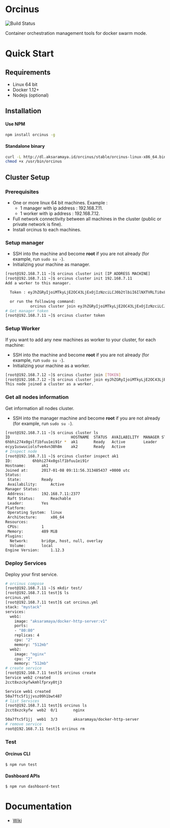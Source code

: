 # Orcinus
![Build Status](https://travis-ci.org/orcinustools/orcinus.svg?branch=dev)

Container orchestration management tools for docker swarm mode.

# Quick Start

## Requirements
* Linux 64 bit
* Docker 1.12+
* Nodejs (optional)

## Installation

#### Use NPM

```bash
npm install orcinus -g
```
#### Standalone binary

```bash
curl -L http://dl.aksaramaya.id/orcinus/stable/orcinus-linux-x86_64.bin -o /usr/bin/orcinus
chmod +x /usr/bin/orcinus
```

## Cluster Setup

### Prerequisites

* One or more linux 64 bit machines. Example :
  - 1 manager with ip address : 192.168.7.11.
  - 1 worker with ip address : 192.168.7.12.
* Full network connectivity between all machines in the cluster (public or private network is fine).
* Install orcinus to each machines.

### Setup manager
* SSH into the machine and become **root** if you are not already (for example, run `sudo su -`).
* Initializing your machine as manager.
```bash
[root@192.168.7.11 ~]$ orcinus cluster init [IP ADDRESS MACHINE]
[root@192.168.7.11 ~]$ orcinus cluster init 192.168.7.11
Add a worker to this manager.

  Token : eyJhZGRyIjoiMTkyLjE2OC43LjExOjIzNzciLCJ0b2tlbiI6IlNXTVRLTi0xLTVqbmZ3b3ltbW1haW5nb3poNnh2Y3ZreDA0N3NlOTJrYmF2dXlscTlkbDF5b3czcWliLTUzM2dwbjN4b2lxeWJkOHN2NXl2bzg2anFcbiJ9

  or run the following command:
           orcinus cluster join eyJhZGRyIjoiMTkyLjE2OC43LjExOjIzNzciLCJ0b2tlbiI6IlNXTVRLTi0xLTVqbmZ3b3ltbW1haW5nb3poNnh2Y3ZreDA0N3NlOTJrYmF2dXlscTlkbDF5b3czcWliLTUzM2dwbjN4b2lxeWJkOHN2NXl2bzg2anFcbiJ9
# Get manager token
[root@192.168.7.11 ~]$ orcinus cluster token
```

### Setup Worker
If you want to add any new machines as worker to your cluster, for each machine:
* SSH into the machine and become **root** if you are not already (for example, run `sudo su -`).
* Initializing your machine as a worker.
```bash
[root@192.168.7.12 ~]$ orcinus cluster join [TOKEN]
[root@192.168.7.12 ~]$ orcinus cluster join eyJhZGRyIjoiMTkyLjE2OC43LjExOjIzNzciLCJ0b2tlbiI6IlNXTVRLTi0xLTVqbmZ3b3ltbW1haW5nb3poNnh2Y3ZreDA0N3NlOTJrYmF2dXlscTlkbDF5b3czcWliLTUzM2dwbjN4b2lxeWJkOHN2NXl2bzg2anFcbiJ9
This node joined a cluster as a worker.
```

### Get all nodes information
Get information all nodes cluster.
* SSH into the manager machine and become **root** if you are not already (for example, run `sudo su -`).
```bash
[root@192.168.7.11 ~]$ orcinus cluster ls
ID                           HOSTNAME  STATUS  AVAILABILITY  MANAGER STATUS
6hbhi274x0gslf1bfuu1ei91r *  ak1       Ready   Active        Leader
ecyy1uswuciolsfve4vn38h8m    ak2       Ready   Active
# Inspect node
[root@192.168.7.11 ~]$ orcinus cluster inspect ak1
ID:			6hbhi274x0gslf1bfuu1ei91r
Hostname:		ak1
Joined at:		2017-01-08 09:11:56.313485437 +0000 utc
Status:
 State:			Ready
 Availability:		Active
Manager Status:
 Address:		192.168.7.11:2377
 Raft Status:		Reachable
 Leader:		Yes
Platform:
 Operating System:	linux
 Architecture:		x86_64
Resources:
 CPUs:			1
 Memory:		489 MiB
Plugins:
  Network:		bridge, host, null, overlay
  Volume:		local
Engine Version:		1.12.3
```

### Deploy Services
Deploy your first service.
```bash
# orcinus compose
[root@192.168.7.11 ~]$ mkdir test/
[root@192.168.7.11 test]$ ls
orcinus.yml
[root@192.168.7.11 test]$ cat orcinus.yml
stack: "mystack"
services:
  web1:
    image: "aksaramaya/docker-http-server:v1"
    ports:
    - "80:80"
    replicas: 4
    cpu: "2"
    memory: "512mb"
  web2:
    image: "nginx"
    cpu: "2"
    memory: "512mb"
# create service
[root@192.168.7.11 test]$ orcinus create
Service web2 created
2cct8xzckyfwkmhlfprxy8tj3

Service web1 created
50a7ftc5f1jjvsz09h1bwt487
# list Services
[root@192.168.7.11 test]$ orcinus ls
2cct8xzckyfw  web2  0/1       nginx

50a7ftc5f1jj  web1  3/3       aksaramaya/docker-http-server
# remove service
root@192.168.7.11 test]$ orcinus rm
```

### Test

#### Orcinus CLI

```
$ npm run test
```

#### Dashboard APIs

```
$ npm run dashboard-test
```

# Documentation
* [Wiki](https://github.com/orcinustools/orcinus/wiki)

